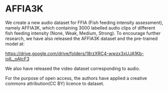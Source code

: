 # AFFIA3K
We create a new audio dataset for FFIA (Fish feeding intensity assessment), namely AFFIA3K, which containing 3000 labelled audio clips of different fish feeding intensity (None, Weak, Medium, Strong). 
To encourage further research, we have also released the AFFIA3K dataset and the pre-trained model at:

https://drive.google.com/drive/folders/18rzXRC4-wwzx3xUJA1Kb-ioIL_oAtcF3


We also have released the video dataset corresponding to audio.



For the purpose of open access, the authors have applied a creative commons attribution(CC BY) licence to dataset.


